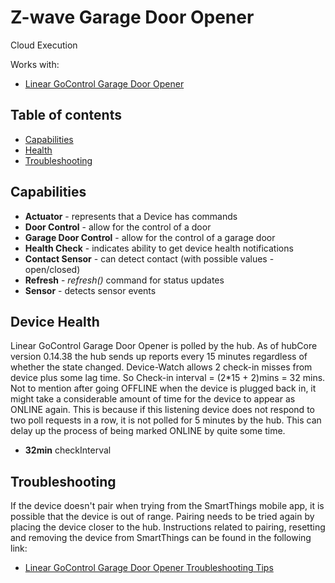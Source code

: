 # Z-wave Garage Door Opener

Cloud Execution

Works with: 

* [Linear GoControl Garage Door Opener](https://www.smartthings.com/works-with-smartthings/other/linear-gocontrol-garage-door-opener)

## Table of contents

* [Capabilities](#capabilities)
* [Health](#device-health)
* [Troubleshooting](#troubleshooting)

## Capabilities

* **Actuator** - represents that a Device has commands
* **Door Control** - allow for the control of a door
* **Garage Door Control** - allow for the control of a garage door
* **Health Check** - indicates ability to get device health notifications
* **Contact Sensor** - can detect contact (with possible values - open/closed)
* **Refresh** - _refresh()_ command for status updates
* **Sensor** - detects sensor events

## Device Health

Linear GoControl Garage Door Opener is polled by the hub.
As of hubCore version 0.14.38 the hub sends up reports every 15 minutes regardless of whether the state changed.
Device-Watch allows 2 check-in misses from device plus some lag time. So Check-in interval = (2*15 + 2)mins = 32 mins.
Not to mention after going OFFLINE when the device is plugged back in, it might take a considerable amount of time for
the device to appear as ONLINE again. This is because if this listening device does not respond to two poll requests in a row,
it is not polled for 5 minutes by the hub. This can delay up the process of being marked ONLINE by quite some time.

* __32min__ checkInterval

## Troubleshooting

If the device doesn't pair when trying from the SmartThings mobile app, it is possible that the device is out of range.
Pairing needs to be tried again by placing the device closer to the hub.
Instructions related to pairing, resetting and removing the device from SmartThings can be found in the following link:
* [Linear GoControl Garage Door Opener Troubleshooting Tips](https://support.smartthings.com/hc/en-us/articles/204831116-GoControl-Linear-Garage-Door-Opener-GD00Z-4-)